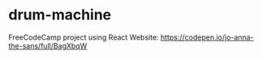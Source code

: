 # drum-machine
FreeCodeCamp project using React
Website: https://codepen.io/jo-anna-the-sans/full/BagXbqW
